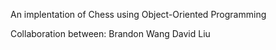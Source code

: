 An implentation of Chess using Object-Oriented Programming

Collaboration between:
Brandon Wang
David Liu
